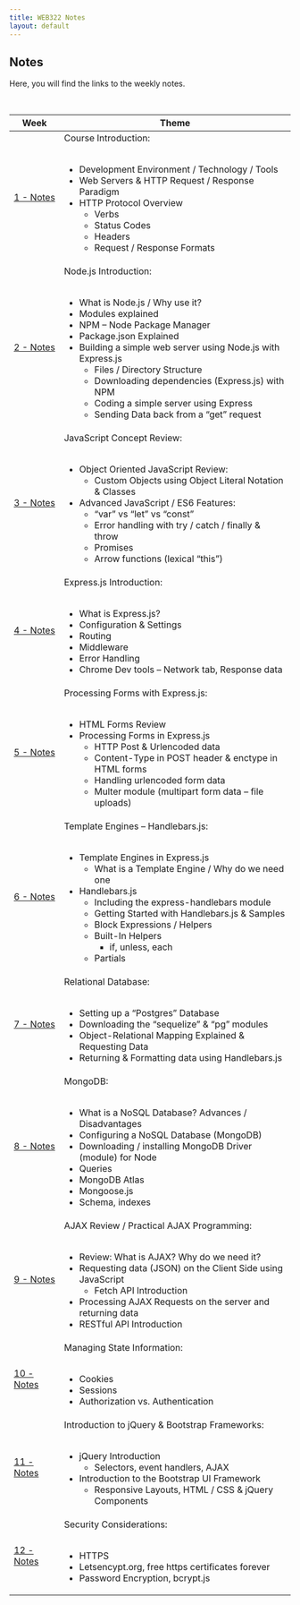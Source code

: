 ```yaml
---
title: WEB322 Notes
layout: default
---
```


## Notes

Here, you will find the links to the weekly notes.  

<br>

<div class="overflow-table">


<table>
<thead>
<tr>
<th>Week</th>
<th>Theme</th>
</tr>
</thead>
<tbody>
<tr>
<td><a href="/notes/week01">1 - Notes</a></td>
<td>
  Course Introduction:<br><br>
<ul>
<li>Development Environment / Technology / Tools</li>
<li>Web Servers &amp; HTTP Request / Response Paradigm</li>
<li>HTTP Protocol Overview
<ul>
<li>Verbs</li>
<li>Status Codes</li>
<li>Headers</li>
<li>Request / Response Formats</li>
</ul>
</li>
</ul>
</td>
</tr>
<tr>
<td><a href="/notes/week02">2 - Notes</a></td>
<td>
  Node.js Introduction:<br><br>
<ul>
<li>What is Node.js / Why use it?</li>
<li>Modules explained</li>
<li>NPM – Node Package Manager</li>
<li>Package.json Explained</li>
<li>Building a simple web server using Node.js with Express.js
<ul>
<li>Files / Directory Structure</li>
<li>Downloading dependencies (Express.js) with NPM</li>
<li>Coding a simple server using Express</li>
<li>Sending Data back from a “get” request</li>
</ul>
</li>
</ul>
</td>
</tr>
<tr>
<td><a href="/notes/week03">3 - Notes</a></td>
<td>
JavaScript Concept Review:<br><br>
<ul>
<li>Object Oriented JavaScript Review:
<ul>
<li>Custom Objects using Object Literal Notation &amp; Classes</li>
</ul>
</li>
<li>Advanced JavaScript / ES6 Features:
<ul>
<li>“var” vs “let” vs “const”</li>
<li>Error handling with try / catch / finally &amp; throw</li>
<li>Promises</li>
<li>Arrow functions (lexical “this”)</li>
</ul>
</li>
</ul>
</td>
</tr>
<tr>
<td><a href="/notes/week04">4 - Notes</a></td>
<td>
Express.js Introduction:<br><br>
<ul>
<li>What is Express.js?</li>
<li>Configuration &amp; Settings</li>
<li>Routing</li>
<li>Middleware</li>
<li>Error Handling</li>
<li>Chrome Dev tools – Network tab, Response data</li>
</ul>
</td>
</tr>
<tr>
<td><a href="/notes/week05">5 - Notes</a></td>
<td>
Processing Forms with Express.js:<br><br>
<ul>
<li>HTML Forms Review</li>
<li>Processing Forms in Express.js
<ul>
<li>HTTP Post &amp; Urlencoded data</li>
<li>Content-Type in POST header &amp; enctype in HTML forms</li>
<li>Handling urlencoded form data</li>
<li>Multer module (multipart form data – file uploads)</li>
</ul>
</li>
</ul>
</td>
</tr>
<tr>
<td><a href="/notes/week06">6 - Notes</a></td>
<td>
Template Engines – Handlebars.js:<br><br>
<ul>
<li>Template Engines in Express.js
<ul>
<li>What is a Template Engine / Why do we need one</li>
</ul>
</li>
<li>Handlebars.js
<ul>
<li>Including the express-handlebars module</li>
<li>Getting Started with Handlebars.js &amp; Samples</li>
<li>Block Expressions / Helpers</li>
<li>Built-In Helpers
<ul>
<li>if, unless, each</li>
</ul>
</li>
<li>Partials</li>
</ul>
</li>
</ul>
</td>
</tr>
<tr>
<td><a href="/notes/week07">7 - Notes</a></td>
<td>
Relational Database:<br><br>
<ul>
<li>Setting up a “Postgres” Database</li>
<li>Downloading the “sequelize” &amp; “pg” modules</li>
<li>Object-Relational Mapping Explained &amp; Requesting Data</li>
<li>Returning &amp; Formatting data using Handlebars.js</li>
</ul>
</td>
</tr>
<tr>
<td><a href="/notes/week08">8 - Notes</a></td>
<td>
MongoDB:<br><br>
<ul>
<li>What is a NoSQL Database? Advances / Disadvantages</li>
<li>Configuring a NoSQL Database (MongoDB)</li>
<li>Downloading / installing MongoDB Driver (module) for Node</li>
<li>Queries</li>
<li>MongoDB Atlas</li>
<li>Mongoose.js</li>
<li>Schema, indexes</li>
</ul>
</td>
</tr>
  <tr>
<td><a href="/notes/week09">9 - Notes</a></td>
<td>
AJAX Review / Practical AJAX Programming:<br><br>
<ul>
<li>Review: What is AJAX? Why do we need it?</li>
<li>Requesting data (JSON) on the Client Side using JavaScript
<ul>
<li>Fetch API Introduction</li>
</ul>
</li>
<li>Processing AJAX Requests on the server and returning data</li>
<li>RESTful API Introduction</li>
</ul>
</td>
</tr>
  <tr>
<td><a href="/notes/week10">10 - Notes</a></td>
<td>
Managing State Information:<br><br>
<ul>
<li>Cookies</li>
<li>Sessions</li>
<li>Authorization vs. Authentication</li>
</ul>
</td>
</tr>
    <tr>
<td><a href="/notes/week11">11 - Notes</a></td>
<td>
Introduction to jQuery & Bootstrap Frameworks:<br><br>
<ul>
<li>jQuery Introduction
<ul>
<li>Selectors, event handlers, AJAX</li>
</ul>
</li>
<li>Introduction to the Bootstrap UI Framework
<ul>
<li>Responsive Layouts, HTML / CSS &amp; jQuery Components</li>
</ul>
</li>
</ul>
</td>
</tr>
  <tr>
<td><a href="/notes/week12">12 - Notes</a></td>
<td>
Security Considerations:<br><br>
<ul>
<li>HTTPS</li>
<li>Letsencypt.org, free https certificates forever</li>
<li>Password Encryption, bcrypt.js</li>
</ul>
</td>
</tr>


</tbody>
</table>

<!-- 6 - 1 - 6 Schedule 

<table>
<thead>
<tr>
<th>Week</th>
<th>Theme</th>
</tr>
</thead>
<tbody>
<tr>
<td><a href="/notes/week01">1 - Notes</a></td>
<td>
  Course Introduction:<br><br>
<ul>
<li>Development Environment / Technology / Tools</li>
<li>Web Servers &amp; HTTP Request / Response Paradigm</li>
<li>HTTP Protocol Overview
<ul>
<li>Verbs</li>
<li>Status Codes</li>
<li>Headers</li>
<li>Request / Response Formats</li>
</ul>
</li>
</ul>
</td>
</tr>
<tr>
<td><a href="/notes/week02">2 - Notes</a></td>
<td>
  Node.js Introduction:<br><br>
<ul>
<li>What is Node.js / Why use it?</li>
<li>Modules explained</li>
<li>NPM – Node Package Manager</li>
<li>Package.json Explained</li>
<li>Building a simple web server using Node.js with Express.js
<ul>
<li>Files / Directory Structure</li>
<li>Downloading dependencies (Express.js) with NPM</li>
<li>Coding a simple server using Express</li>
<li>Sending Data back from a “get” request</li>
</ul>
</li>
</ul>
</td>
</tr>
<tr>
<td><a href="/notes/week03">3 - Notes</a></td>
<td>
JavaScript Concept Review:<br><br>
<ul>
<li>Object Oriented JavaScript Review:
<ul>
<li>Custom Objects using Object Literal Notation &amp; Function Constructors</li>
<li>Error handling with try / catch / finally &amp; throw</li>
<li>Prototypal Inheritance</li>
</ul>
</li>
<li>Advanced JavaScript / ES6 Features:
<ul>
<li>Promises</li>
<li>“var” vs “let” vs “const”</li>
<li>“class” keyword</li>
<li>“this” keyword &amp; arrow functions (lexical “this”)</li>
</ul>
</li>
</ul>
</td>
</tr>
<tr>
<td><a href="/notes/week04">4 - Notes</a></td>
<td>
Express.js Introduction:<br><br>
<ul>
<li>What is Express.js?</li>
<li>Configuration &amp; Settings</li>
<li>Routing</li>
<li>Middleware</li>
<li>Error Handling</li>
<li>Chrome Dev tools – Network tab, Response data</li>
</ul>
</td>
</tr>
<tr>
<td><a href="/notes/week05">5 - Notes</a></td>
<td>
Processing Forms with Express.js:<br><br>
<ul>
<li>HTML Forms Review</li>
<li>Processing Forms in Express.js
<ul>
<li>HTTP Post &amp; Urlencoded data</li>
<li>Content-Type in POST header &amp; enctype in HTML forms</li>
<li>Handling urlencoded form data</li>
<li>Multer module (multipart form data – file uploads)</li>
</ul>
</li>
</ul>
</td>
</tr>
<tr>
<td><a href="/notes/week06">6 - Notes</a></td>
<td>
Template Engines – Handlebars.js:<br><br>
<ul>
<li>Template Engines in Express.js
<ul>
<li>What is a Template Engine / Why do we need one</li>
</ul>
</li>
<li>Handlebars.js
<ul>
<li>Including the express-handlebars module</li>
<li>Getting Started with Handlebars.js &amp; Samples</li>
<li>Block Expressions / Helpers</li>
<li>Built-In Helpers
<ul>
<li>if, unless, each</li>
</ul>
</li>
<li>Partials</li>
</ul>
</li>
</ul>
</td>
</tr>
<tr>
<td><a href="/notes/week07">7 - Notes</a></td>
<td>
Relational Database:<br><br>
<ul>
<li>Setting up a “Postgres” Database</li>
<li>Downloading the “sequelize” &amp; “pg” modules</li>
<li>Object-Relational Mapping Explained &amp; Requesting Data</li>
<li>Returning &amp; Formatting data using Handlebars.js</li>
</ul>
</td>
</tr>
<tr>
<td><a href="/notes/week08">8 - Notes</a></td>
<td>
MongoDB:<br><br>
<ul>
<li>What is a NoSQL Database? Advances / Disadvantages</li>
<li>Configuring a NoSQL Database (MongoDB)</li>
<li>Downloading / installing MongoDB Driver (module) for Node</li>
<li>Queries</li>
<li>MongoDB Atlas</li>
<li>Mongoose.js</li>
<li>Schema, indexes</li>
</ul>
</td>
</tr>
  <tr>
<td><a href="/notes/week09">9 - Notes</a></td>
<td>
AJAX Review / Practical AJAX Programming:<br><br>
<ul>
<li>Review: What is AJAX? Why do we need it?</li>
<li>Requesting data (JSON) on the Client Side using JavaScript
<ul>
<li>Fetch API Introduction</li>
</ul>
</li>
<li>Processing AJAX Requests on the server and returning data</li>
<li>RESTful API Introduction</li>
</ul>
</td>
</tr>
  <tr>
<td><a href="/notes/week10">10 - Notes</a></td>
<td>
Managing State Information:<br><br>
<ul>
<li>Cookies</li>
<li>Sessions</li>
<li>Authorization vs. Authentication</li>
</ul>
</td>
</tr>
    
  <tr>
<td><a href="/notes/week11">11 - Notes</a></td>
<td>
Security Considerations:<br><br>
<ul>
<li>HTTPS</li>
<li>Letsencypt.org, free https certificates forever</li>
<li>Password Encryption, bcrypt.js</li>
</ul>
</td>
</tr>


</tbody>
</table>

-->
</div>
